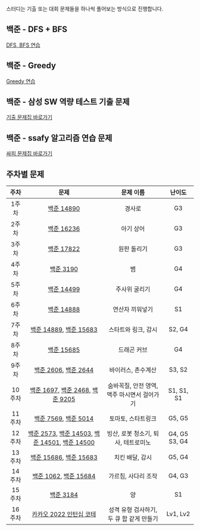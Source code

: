 스터디는 기출 또는 대회 문제들을 하나씩 풀어보는 방식으로 진행합니다.

## 백준 - DFS + BFS
[DFS, BFS 연습](https://www.acmicpc.net/workbook/view/1983)

## 백준 - Greedy
[Greedy 연습](https://www.acmicpc.net/workbook/view/4380)

## 백준 - 삼성 SW 역량 테스트 기출 문제
[기출 문제집 바로가기](https://www.acmicpc.net/workbook/view/1152)

## 백준 - ssafy 알고리즘 연습 문제
[싸피 문제집 바로가기](https://www.acmicpc.net/group/workbook/7164)

## 주차별 문제
| 주차 | 문제 | 문제 이름 | 난이도
| :--: | :--: | :--: | :--: |
| 1주차 | [백준 14890](https://www.acmicpc.net/problem/14890) | 경사로 | G3
| 2주차 | [백준 16236](https://www.acmicpc.net/problem/16236) | 아기 상어 | G3
| 3주차 | [백준 17822](https://www.acmicpc.net/problem/17822) | 원판 돌리기 | G3
| 4주차 | [백준 3190](https://www.acmicpc.net/problem/3190) | 뱀 | G4
| 5주차 | [백준 14499](https://www.acmicpc.net/problem/14499) | 주사위 굴리기 | G4
| 6주차 | [백준 14888](https://www.acmicpc.net/problem/14888) | 연산자 끼워넣기 | S1
| 7주차 | [백준 14889](https://www.acmicpc.net/problem/14889), [백준 15683](https://www.acmicpc.net/problem/15683) | 스타트와 링크, 감시 | S2, G4
| 8주차 | [백준 15685](https://www.acmicpc.net/problem/15685) | 드래곤 커브 | G4
| 9주차 | [백준 2606](https://www.acmicpc.net/problem/2606), [백준 2644](https://www.acmicpc.net/problem/2644) | 바이러스, 촌수계산 | S3, S2
| 10주차 | [백준 1697](https://www.acmicpc.net/problem/1697), [백준 2468](https://www.acmicpc.net/problem/2468), [백준 9205](https://www.acmicpc.net/problem/9205) | 숨바꼭질, 안전 영역, 맥주 마시면서 걸어가기 | S1, S1, S1
| 11주차 | [백준 7569](https://www.acmicpc.net/problem/7569), [백준 5014](https://www.acmicpc.net/problem/5014) | 토마토, 스타트링크 | G5, G5
| 12주차 | [백준 2573](https://www.acmicpc.net/problem/2573), [백준 14503](https://www.acmicpc.net/problem/14503), [백준 14501](https://www.acmicpc.net/problem/14501), [백준 14500](https://www.acmicpc.net/problem/14500) | 빙산, 로봇 청소기, 퇴사, 테트로미노 | G4, G5 S3, G4
| 13주차 | [백준 15686](https://www.acmicpc.net/problem/15686), [백준 15683](https://www.acmicpc.net/problem/15683) | 치킨 배달, 감시 | G5, G4
| 14주차 | [백준 1062](https://www.acmicpc.net/problem/1062), [백준 15684](https://www.acmicpc.net/problem/15684) | 가르침, 사다리 조작 | G4, G3
| 15주차 | [백준 3184](https://www.acmicpc.net/problem/3184) | 양 | S1
| 16주차 | [카카오 2022 인턴십 코테](https://school.programmers.co.kr/learn/challenges?tab=all_challenges&page=1&languages=python3&partIds=31236) | 성격 유형 검사하기, 두 큐 합 같게 만들기 | Lv1, Lv2